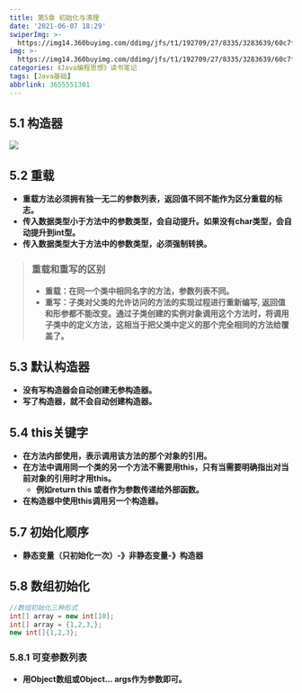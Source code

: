 ```yaml
---
title: 第5章 初始化与清理
date: '2021-06-07 18:29'
swiperImg: >-
  https://img14.360buyimg.com/ddimg/jfs/t1/192709/27/8335/3283639/60c7fbd9E8f9c746c/ca9695822d14fd0e.jpg
img: >-
  https://img14.360buyimg.com/ddimg/jfs/t1/192709/27/8335/3283639/60c7fbd9E8f9c746c/ca9695822d14fd0e.jpg
categories: 《Java编程思想》读书笔记
tags: [Java基础]
abbrlink: 3655551301
---
```


## 5.1 构造器
![](https://img13.360buyimg.com/ddimg/jfs/t1/186178/13/9202/31200/60c757f8E20e3c80e/ae27efe8cf40900e.jpg)
## 5.2 重载

- **重载方法必须拥有独一无二的参数列表，返回值不同不能作为区分重载的标志。**
- **传入数据类型小于方法中的参数类型，会自动提升。如果没有char类型，会自动提升到int型。**
- **传入数据类型大于方法中的参数类型，必须强制转换。**



> ### 重载和重写的区别
> - **重载：在同一个类中相同名字的方法，参数列表不同。**
> - **重写：子类对父类的允许访问的方法的实现过程进行重新编写, 返回值和形参都不能改变。通过子类创建的实例对象调用这个方法时，将调用子类中的定义方法，这相当于把父类中定义的那个完全相同的方法给覆盖了。**

## 5.3 默认构造器

- **没有写构造器会自动创建无参构造器。**
- **写了构造器，就不会自动创建构造器。**

## 5.4 this关键字

- **在方法内部使用，表示调用该方法的那个对象的引用。**
- **在方法中调用同一个类的另一个方法不需要用this，只有当需要明确指出对当前对象的引用时才用this。**
   - **例如return this 或者作为参数传递给外部函数。**
- **在构造器中使用this调用另一个构造器。**

## 5.7 初始化顺序

- **静态变量（只初始化一次）-》非静态变量-》构造器**

## 5.8 数组初始化
```java
//数组初始化三种形式
int[] array = new int[10];
int[] array = {1,2,3,};
new int[]{1,2,3};
```

### 5.8.1 可变参数列表

- **用Object数组或Object... args作为参数即可。**
